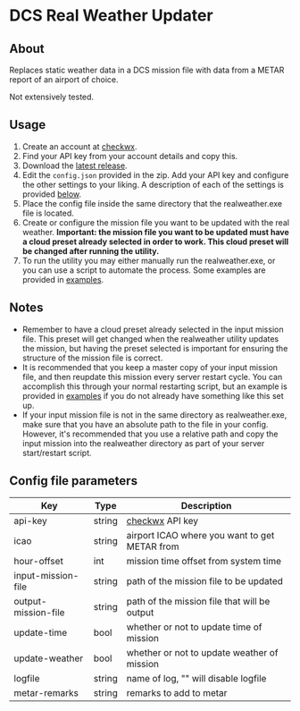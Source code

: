 # DCS Real Weather Updater

## About

Replaces static weather data in a DCS mission file with data from a METAR report
of an airport of choice.

Not extensively tested.

## Usage

1) Create an account at [checkwx](https://checkwxapi.com/).
2) Find your API key from your account details and copy this.
3) Download the [latest release](https://github.com/evogelsa/DCS-real-weather/releases/latest).
4) Edit the `config.json` provided in the zip. Add your API key and configure
the other settings to your liking. A description of each of the settings is
provided [below](#config-file-parameters).
5) Place the config file inside the same directory that the realweather.exe file
is located.
6) Create or configure the mission file you want to be updated with the real
weather. **Important: the mission file you want to be updated must have a cloud
preset already selected in order to work. This cloud preset will be changed
after running the utility.**
7) To run the utility you may either manually run the realweather.exe, or you
can use a script to automate the process. Some examples are provided in
[examples](/examples).

## Notes

* Remember to have a cloud preset already selected in the input mission file.
This preset will get changed when the realweather utility updates the mission,
but having the preset selected is important for ensuring the structure of the
mission file is correct.
* It is recommended that you keep a master copy of your input mission file, and
then reupdate this mission every server restart cycle. You can accomplish this
through your normal restarting script, but an example is provided in
[examples](/examples) if you do not already have something like this set up.
* If your input mission file is not in the same directory as realweather.exe,
make sure that you have an absolute path to the file in your config. However,
it's recommended that you use a relative path and copy the input mission into
the realweather directory as part of your server start/restart script.

## Config file parameters

| Key                 | Type   | Description                                   |
|---------------------|--------|-----------------------------------------------|
| api-key             | string | [checkwx](https://www.checkwxapi.com) API key |
| icao                | string | airport ICAO where you want to get METAR from |
| hour-offset         | int    | mission time offset from system time          |
| input-mission-file  | string | path of the mission file to be updated        |
| output-mission-file | string | path of the mission file that will be output  |
| update-time         | bool   | whether or not to update time of mission      |
| update-weather      | bool   | whether or not to update weather of mission   |
| logfile             | string | name of log, "" will disable logfile          |
| metar-remarks       | string | remarks to add to metar                       |
